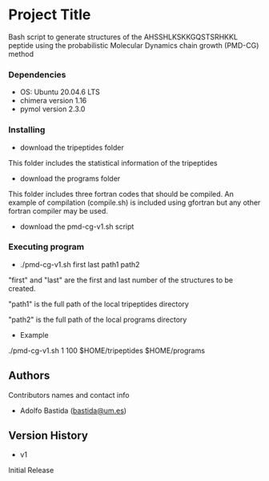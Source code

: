 # Project Title

Bash script to generate structures of the AHSSHLKSKKGQSTSRHKKL peptide using the probabilistic Molecular Dynamics chain growth (PMD-CG) method


### Dependencies

* OS: Ubuntu 20.04.6 LTS
* chimera version 1.16
* pymol version 2.3.0 

### Installing

* download the tripeptides folder

This folder includes the statistical information of the tripeptides

* download the programs folder

This folder includes three fortran codes that should be compiled. An example of compilation (compile.sh) is included using gfortran but any other fortran compiler may be used.

* download the pmd-cg-v1.sh script

### Executing program

* ./pmd-cg-v1.sh first last path1 path2

"first" and "last" are the first and last number of the structures to be created. 

"path1" is the full path of the local tripeptides directory

"path2" is the full path of the local programs directory

* Example

./pmd-cg-v1.sh 1 100 $HOME/tripeptides $HOME/programs

## Authors

Contributors names and contact info

* Adolfo Bastida (bastida@um.es)

## Version History

* v1 

Initial Release

